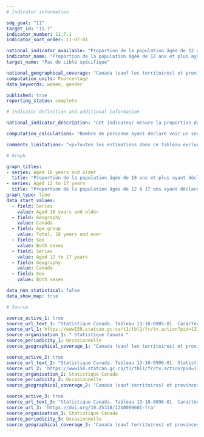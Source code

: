 ```yaml
---
# Indicator information

sdg_goal: "11"
target_id: "11.7"
indicator_number: 11.7.1
indicator_sort_order: 11-07-01

national_indicator_available: "Proportion de la population âgée de 12 ans et plus ayant déclaré avoir un sentiment d’appartenance à leur communauté locale plutôt fort ou très fort"
indicator_name: "Proportion de la population âgée de 12 ans et plus ayant déclaré avoir un sentiment d’appartenance à leur communauté locale plutôt fort ou très fort"
target_name: "Pas de cible spécifique"

national_geographical_coverage: "Canada (sauf les territoires) et provinces"
computation_units: Pourcentage
data_keywords: women, gender

published: true
reporting_status: complete

# Indicator definition and additional information

national_indicator_description: "Cet indicateur mesure la proportion de la population âgée de 12 ans et plus ayant déclaré avoir un sentiment d’appartenance à leur communauté locale plutôt fort ou très fort."

computation_calculations: "Nombre de personne ayant déclaré voir un sentiment d’appartenance à leur communauté locale plutôt fort ou très fort divisé par la population totale."

comments_limitations: "<p>Toutes les estimations dans ce tableau excluent les catégories de non réponse (« refus », « ne sait pas » et « sans objet ») au dénominateur. <br><br>À la suite du remaniement de 2015, l'ESCC a mis en œuvre une nouvelle stratégie de collecte, un nouveau plan d’échantillonnage, et a vu des révisions importantes apportées à son contenu. Tous ces facteurs réunis signifient qu'il faut être prudent pour comparer des données des cycles antérieurs aux données publiées pour le cycle de 2015 et les cycles ultérieurs.</p>"

# Graph

graph_titles: 
- series: Aged 18 years and older
  title: "Proportion de la population âgée de 18 ans et plus ayant déclaré avoir un sentiment d’appartenance à leur communauté locale plutôt fort ou très fort"
- series: Aged 12 to 17 years
  title: "Proportion de la population âgée de 12 à 17 ans ayant déclaré avoir un sentiment d’appartenance à leur communauté locale plutôt fort ou très fort"
graph_type: line
data_start_values:
  - field: Series
    value: Aged 18 years and older
  - field: Geography
    value: Canada
  - field: Age group
    value: Total, 18 years and over
  - field: Sex
    value: Both sexes
  - field: Series
    value: Aged 12 to 17 years
  - field: Geography
    value: Canada
  - field: Sex
    value: Both sexes

data_non_statistical: false
data_show_map: true

# Source

source_active_1: true
source_url_text_1: "Statistique Canada. Tableau 13-10-0905-01  Caractéristiques de la santé, estimations annuelles"
source_url_1: https://www150.statcan.gc.ca/t1/tbl1/fr/tv.action?pid=1310090501
source_organisation_1: " Statistique Canada "
source_periodicity_1: Occasionnelle
source_geographical_coverage_1: "Canada (sauf les territoires) et provinces"

source_active_2: true
source_url_text_2: "Statistique Canada. Tableau 13-10-0906-01  Statistiques d'indicateurs de la santé, estimations annuelles, selon le quintile de revenu du ménage et le plus haut niveau de scolarité du ménage"
source_url_2: 'https://www150.statcan.gc.ca/t1/tbl1/fr/tv.action?pid=1310090601'
source_organisation_2: Statistique Canada
source_periodicity_2: Occasionnelle
source_geographical_coverage_2: 'Canada (sauf territoires) et provinces'

source_active_3: true
source_url_text_3: "Statistique Canada. Tableau 13-10-0096-01  Caractéristiques de la santé, estimations annuelles, inactif"
source_url_3: 'https://doi.org/10.25318/1310009601-fra'
source_organisation_3: Statistique Canada
source_periodicity_3: Occasionnelle
source_geographical_coverage_3: 'Canada (sauf territoires) et provinces'
---
```


